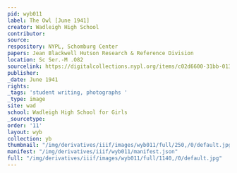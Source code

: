 ```yaml
---
pid: wyb011
label: The Owl [June 1941]
creator: Wadleigh High School
contributor:
source:
respository: NYPL, Schomburg Center
papers: Jean Blackwell Hutson Research & Reference Division
location: Sc Ser.-M .O82
sourcelink: https://digitalcollections.nypl.org/items/c02d6600-31bb-0134-e22d-00505686a51c
publisher:
_date: June 1941
rights:
_tags: 'student writing, photographs '
_type: image
site: wad
school: Wadleigh High School for Girls
_sourcetype:
order: '11'
layout: wyb
collection: yb
thumbnail: "/img/derivatives/iiif/images/wyb011/full/250,/0/default.jpg"
manifest: "/img/derivatives/iiif/wyb011/manifest.json"
full: "/img/derivatives/iiif/images/wyb011/full/1140,/0/default.jpg"
---
```

